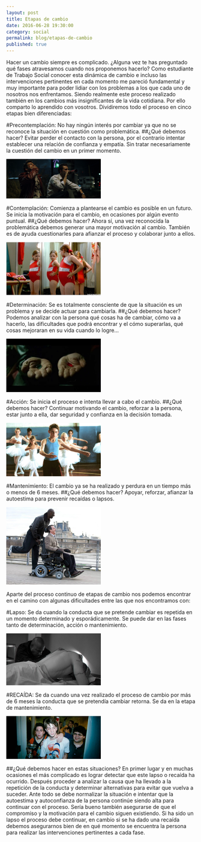 ```yaml
---
layout: post
title: Etapas de cambio
date: 2016-06-28 19:30:00
category: social
permalink: blog/etapas-de-cambio
published: true
---
```


Hacer un cambio siempre es complicado. ¿Alguna vez te has preguntado qué fases atravesamos cuando nos proponemos hacerlo?
Como estudiante de Trabajo Social conocer esta dinámica de cambio e incluso las intervenciones pertinentes en cada momento me pareció fundamental y muy importante para poder lidiar con los problemas a los que cada uno de nosotros nos enfrentamos. Siendo realmente este proceso realizado también en los cambios más insignificantes de la vida cotidiana.
Por ello comparto lo aprendido con vosotros.
Dividiremos todo el proceso en cinco etapas bien diferenciadas:

#Precontemplación:
No hay ningún interés por cambiar ya que no se reconoce la situación en cuestión como problemática.
##¿Qué debemos hacer?
Evitar perder el contacto con la persona, por el contrario intentar establecer una relación de confianza y empatía. Sin tratar necesariamente la cuestión del cambio en un primer momento.

<img src="/images/precontemplacion.png" width="50%">

#Contemplación:
Comienza a plantearse el cambio es posible en un futuro. Se inicia la motivación para el cambio, en ocasiones por algún evento puntual.
##¿Qué debemos hacer?
Ahora sí, una vez reconocida la problemática debemos generar una mayor motivación al cambio. También es de ayuda cuestionarles para afianzar el proceso y colaborar junto a ellos.

<img src="/images/contemplacion.jpg" width="50%">

#Determinación:
Se es totalmente consciente de que la situación es un problema y se decide actuar para cambiarla.
##¿Qué debemos hacer?
Podemos analizar con la persona qué cosas ha de cambiar, cómo va a hacerlo, las dificultades que podrá encontrar y el cómo superarlas, qué cosas mejoraran en su vida cuando lo logre…

<img src="/images/determinacion.jpg" width="50%">

#Acción:
Se inicia el proceso e intenta llevar a cabo el cambio.
##¿Qué debemos hacer?
Continuar motivando el cambio, reforzar a la persona, estar junto a ella, dar seguridad y confianza en la decisión tomada.

<img src="/images/accion.jpg" width="50%">

#Mantenimiento:
El cambio ya se ha realizado y perdura en un tiempo más o menos de 6 meses.
##¿Qué debemos hacer?
Apoyar, reforzar, afianzar la autoestima para prevenir recaídas o lapsos. 

<img src="/images/mantenimiento.jpg" width="50%">

Aparte del proceso continuo de etapas de cambio nos podemos encontrar en el camino con algunas dificultades entre las que nos encontramos con:

#Lapso:
Se da cuando la conducta que se pretende cambiar es repetida en un momento determinado y esporádicamente. Se puede dar en las fases tanto de determinación, acción o mantenimiento.

<img src="/images/lapso.jpg" width="50%">

#RECAÍDA: 
Se da cuando una vez realizado el proceso de cambio por más de 6 meses la conducta que se pretendía cambiar retorna. Se da en la etapa de mantenimiento.

<img src="/images/recaida.jpg" width="50%">

##¿Qué debemos hacer en estas situaciones?
En primer lugar y en muchas ocasiones el más complicado es lograr detectar que este lapso o recaída ha ocurrido. Después proceder a analizar la causa que ha llevado a la repetición de la conducta y determinar alternativas para evitar que vuelva a suceder. Ante todo se debe normalizar la situación e intentar que la autoestima y autoconfianza de la persona continúe siendo alta para continuar con el proceso. Sería bueno también asegurarse de que el compromiso y la motivación para el cambio siguen existiendo.
Si ha sido un lapso el proceso debe continuar, en cambio si se ha dado una recaída debemos asegurarnos bien de en qué momento se encuentra la persona para realizar las intervenciones pertinentes a cada fase.

